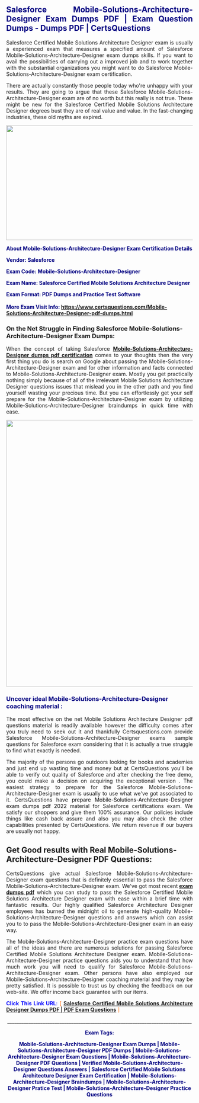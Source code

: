 <h2 style="text-align: justify;"><span style="color: #000080;">Salesforce Mobile-Solutions-Architecture-Designer Exam Dumps PDF | Exam Question Dumps - Dumps PDF | CertsQuestions</span></h2>
<p style="text-align: justify;">Salesforce Certified Mobile Solutions Architecture Designer exam is usually a experienced exam that measures a specified amount of Salesforce  Mobile-Solutions-Architecture-Designer exam dumps skills. If you want to avail the possibilities of carrying out a improved job and to work together with the substantial organizations you might want to do Salesforce Mobile-Solutions-Architecture-Designer exam certification.</p>
<p style="text-align: justify;">There are actually constantly those people today who're unhappy with your results. They are going to argue that these Salesforce  Mobile-Solutions-Architecture-Designer exam are of no worth but this really is not true. These might be new for the Salesforce Certified Mobile Solutions Architecture Designer degrees bust they are of real value and value. In the fast-changing industries, these old myths are expired.</p>
<p><img style="display: block; margin-left: auto; margin-right: auto;" src="https://i.imgur.com/eaP4ae9.png" width="840" height="310" /></p>
<p><span style="color: #000080;"><strong>About Mobile-Solutions-Architecture-Designer Exam Certification Details</strong></span></p>
<p><span style="color: #000080;"><strong>Vendor: Salesforce<br /></strong></span></p>
<p><span style="color: #000080;"><strong>Exam Code: Mobile-Solutions-Architecture-Designer</strong></span></p>
<p><span style="color: #000080;"><strong>Exam Name: Salesforce Certified Mobile Solutions Architecture Designer</strong></span></p>
<p><span style="color: #000080;"><strong>Exam Format: PDF Dumps and Practice Test Software<br /><br />More Exam Visit Info: <span style="color: #ff6600;"><a href="https://www.certsquestions.com/Mobile-Solutions-Architecture-Designer-pdf-dumps.html">https://www.certsquestions.com/Mobile-Solutions-Architecture-Designer-pdf-dumps.html</a></span></strong></span></p>
<h3>On the Net Struggle in Finding Salesforce Mobile-Solutions-Architecture-Designer Exam Dumps:</h3>
<p style="text-align: justify;">When the concept of taking Salesforce <a href="https://www.certsquestions.com/Mobile-Solutions-Architecture-Designer-pdf-dumps.html"><strong> Mobile-Solutions-Architecture-Designer dumps pdf certification</strong></a> comes to your thoughts then the very first thing you do is search on Google about passing the Mobile-Solutions-Architecture-Designer exam and for other information and facts connected to Mobile-Solutions-Architecture-Designer exam. Mostly you get practically nothing simply because of all of the irrelevant Mobile Solutions Architecture Designer questions issues that mislead you in the other path and you find yourself wasting your precious time. But you can effortlessly get your self prepare for the Mobile-Solutions-Architecture-Designer exam by utilizing Mobile-Solutions-Architecture-Designer braindumps in quick time with ease.</p>
<p><a href="https://www.certsquestions.com/Mobile-Solutions-Architecture-Designer-pdf-dumps.html"><img style="display: block; margin-left: auto; margin-right: auto;" src="https://i.imgur.com/pxhoKQ2.png" width="720" /></a></p>
<h3><span style="color: #000080;">Uncover ideal  Mobile-Solutions-Architecture-Designer coaching material :</span></h3>
<p style="text-align: justify;">The most effective on the net Mobile Solutions Architecture Designer pdf questions material is readily available however the difficulty comes after you truly need to seek out it and thankfully Certsquestions.com provide Salesforce Mobile-Solutions-Architecture-Designer exams sample questions for Salesforce  exam considering that it is actually a true struggle to find what exactly is needed.</p>
<p style="text-align: justify;">The majority of the persons go outdoors looking for books and academies and just end up wasting time and money but at CertsQuestions you'll be able to verify out quality of Salesforce  and after checking the free demo, you could make a decision on acquiring the exceptional version . The easiest strategy to prepare for the Salesforce Mobile-Solutions-Architecture-Designer exam is usually to use what we've got associated to it. CertsQuestions have <span style="color: #000000;">prepare Mobile-Solutions-Architecture-Designer exam dumps pdf 2022</span> material for Salesforce certifications exam. We satisfy our shoppers and give them 100% assurance. Our policies include things like cash back assure and also you may also check the other capabilities presented by CertsQuestions. We return revenue if our buyers are usually not happy.</p>
<h2>Get Good results with Real Mobile-Solutions-Architecture-Designer PDF Questions:</h2>
<p style="text-align: justify;">CertsQuestions give actual Salesforce Mobile-Solutions-Architecture-Designer exam questions that is definitely essential to pass the Salesforce  Mobile-Solutions-Architecture-Designer exam. We've got most recent<strong>&nbsp;<a href="https://www.certsquestions.com/">exam dumps pdf</a></strong>&nbsp;which you can study to pass the Salesforce Certified Mobile Solutions Architecture Designer exam with ease within a brief time with fantastic results. Our highly qualified Salesforce Architecture Designer employees has burned the midnight oil to generate high-quality Mobile-Solutions-Architecture-Designer questions and answers which can assist you to to pass the Mobile-Solutions-Architecture-Designer exam in an easy way.</p>
<p style="text-align: justify;">The Mobile-Solutions-Architecture-Designer practice exam questions have all of the ideas and there are numerous solutions for passing Salesforce Certified Mobile Solutions Architecture Designer exam. Mobile-Solutions-Architecture-Designer practice questions aids you to understand that how much work you will need to qualify for Salesforce  Mobile-Solutions-Architecture-Designer exam. Other persons have also employed our Mobile-Solutions-Architecture-Designer coaching material and they may be pretty satisfied. It is possible to trust us by checking the feedback on our web-site. We offer income back guarantee with our items.</p>
<p style="text-align: justify;"><span style="color: #0000ff;"><strong>Click This Link URL</strong>:</span> <span style="color: #ff6600;">[ <strong><a href="https://www.certsquestions.com/salesforce-architecture-designer-certification.html">Salesforce Certified Mobile Solutions Architecture Designer Dumps PDF | PDF Exam Questions</a></strong> ]</span></p>
<p style="text-align: center;">______________________________________________________________________________</p>
<p style="text-align: center;"><span style="color: #000080;"><strong>Exam Tags:</strong></span></p>
<p style="text-align: center;"><span style="color: #000080;"><strong>Mobile-Solutions-Architecture-Designer Exam Dumps | Mobile-Solutions-Architecture-Designer PDF Dumps | Mobile-Solutions-Architecture-Designer Exam Questions | Mobile-Solutions-Architecture-Designer PDF Questions | Verified Mobile-Solutions-Architecture-Designer Questions Answers | Salesforce Certified Mobile Solutions Architecture Designer Exam Certification | Mobile-Solutions-Architecture-Designer Braindumps | Mobile-Solutions-Architecture-Designer Pratice Test | Mobile-Solutions-Architecture-Designer Practice Questions</strong></span></p>
